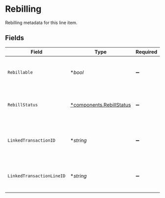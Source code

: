 # Rebilling

Rebilling metadata for this line item.


## Fields

| Field                                                               | Type                                                                | Required                                                            | Description                                                         | Example                                                             |
| ------------------------------------------------------------------- | ------------------------------------------------------------------- | ------------------------------------------------------------------- | ------------------------------------------------------------------- | ------------------------------------------------------------------- |
| `Rebillable`                                                        | **bool*                                                             | :heavy_minus_sign:                                                  | Whether this line item is eligible for rebilling.                   | true                                                                |
| `RebillStatus`                                                      | [*components.RebillStatus](../../models/components/rebillstatus.md) | :heavy_minus_sign:                                                  | Status of the rebilling process for this line item.                 | billed                                                              |
| `LinkedTransactionID`                                               | **string*                                                           | :heavy_minus_sign:                                                  | The ID of the transaction this line item was rebilled to.           | txn_abc123                                                          |
| `LinkedTransactionLineID`                                           | **string*                                                           | :heavy_minus_sign:                                                  | The ID of the line item in the rebilled transaction.                | line_xyz789                                                         |